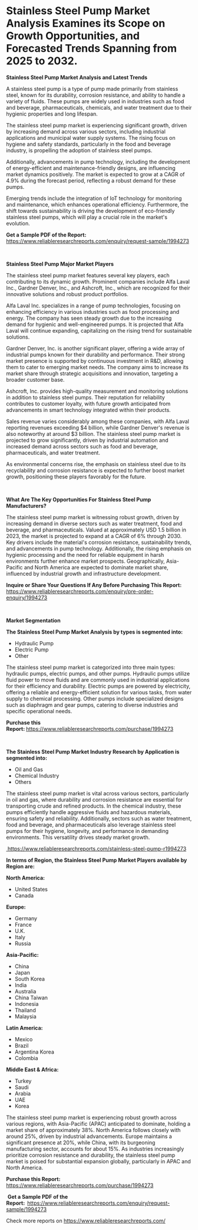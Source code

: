 <p><h1>Stainless Steel Pump Market Analysis Examines its Scope on Growth Opportunities, and Forecasted Trends Spanning from 2025 to 2032.</h1></p><p><strong>Stainless Steel Pump Market Analysis and Latest Trends</strong></p>
<p><p>A stainless steel pump is a type of pump made primarily from stainless steel, known for its durability, corrosion resistance, and ability to handle a variety of fluids. These pumps are widely used in industries such as food and beverage, pharmaceuticals, chemicals, and water treatment due to their hygienic properties and long lifespan.</p><p>The stainless steel pump market is experiencing significant growth, driven by increasing demand across various sectors, including industrial applications and municipal water supply systems. The rising focus on hygiene and safety standards, particularly in the food and beverage industry, is propelling the adoption of stainless steel pumps. </p><p>Additionally, advancements in pump technology, including the development of energy-efficient and maintenance-friendly designs, are influencing market dynamics positively. The market is expected to grow at a CAGR of 4.9% during the forecast period, reflecting a robust demand for these pumps. </p><p>Emerging trends include the integration of IoT technology for monitoring and maintenance, which enhances operational efficiency. Furthermore, the shift towards sustainability is driving the development of eco-friendly stainless steel pumps, which will play a crucial role in the market's evolution.</p></p>
<p><strong>Get a Sample PDF of the Report:&nbsp;</strong> <a href="https://www.reliableresearchreports.com/enquiry/request-sample/1994273?utm_campaign=2215&utm_medium=2&utm_source=Github&utm_content=ia&utm_term=10042025&utm_id=stainless-steel-pump">https://www.reliableresearchreports.com/enquiry/request-sample/1994273</a></p>
<p>&nbsp;</p>
<p><strong>Stainless Steel Pump Major Market Players</strong></p>
<p><p>The stainless steel pump market features several key players, each contributing to its dynamic growth. Prominent companies include Alfa Laval Inc., Gardner Denver, Inc., and Ashcroft, Inc., which are recognized for their innovative solutions and robust product portfolios.</p><p>Alfa Laval Inc. specializes in a range of pump technologies, focusing on enhancing efficiency in various industries such as food processing and energy. The company has seen steady growth due to the increasing demand for hygienic and well-engineered pumps. It is projected that Alfa Laval will continue expanding, capitalizing on the rising trend for sustainable solutions.</p><p>Gardner Denver, Inc. is another significant player, offering a wide array of industrial pumps known for their durability and performance. Their strong market presence is supported by continuous investment in R&D, allowing them to cater to emerging market needs. The company aims to increase its market share through strategic acquisitions and innovation, targeting a broader customer base.</p><p>Ashcroft, Inc. provides high-quality measurement and monitoring solutions in addition to stainless steel pumps. Their reputation for reliability contributes to customer loyalty, with future growth anticipated from advancements in smart technology integrated within their products.</p><p>Sales revenue varies considerably among these companies, with Alfa Laval reporting revenues exceeding $4 billion, while Gardner Denver's revenue is also noteworthy at around $3 billion. The stainless steel pump market is projected to grow significantly, driven by industrial automation and increased demand across sectors such as food and beverage, pharmaceuticals, and water treatment.</p><p>As environmental concerns rise, the emphasis on stainless steel due to its recyclability and corrosion resistance is expected to further boost market growth, positioning these players favorably for the future.</p></p>
<p>&nbsp;</p>
<p><strong>What Are The Key Opportunities For Stainless Steel Pump Manufacturers?</strong></p>
<p><p>The stainless steel pump market is witnessing robust growth, driven by increasing demand in diverse sectors such as water treatment, food and beverage, and pharmaceuticals. Valued at approximately USD 1.5 billion in 2023, the market is projected to expand at a CAGR of 6% through 2030. Key drivers include the material's corrosion resistance, sustainability trends, and advancements in pump technology. Additionally, the rising emphasis on hygienic processing and the need for reliable equipment in harsh environments further enhance market prospects. Geographically, Asia-Pacific and North America are expected to dominate market share, influenced by industrial growth and infrastructure development.</p></p>
<p><strong>Inquire or Share Your Questions If Any Before Purchasing This Report:</strong> <a href="https://www.reliableresearchreports.com/enquiry/pre-order-enquiry/1994273?utm_campaign=2215&utm_medium=2&utm_source=Github&utm_content=ia&utm_term=10042025&utm_id=stainless-steel-pump">https://www.reliableresearchreports.com/enquiry/pre-order-enquiry/1994273</a></p>
<p>&nbsp;</p>
<p><strong>Market Segmentation</strong></p>
<p><strong>The Stainless Steel Pump Market Analysis by types is segmented into:</strong></p>
<p><ul><li>Hydraulic Pump</li><li>Electric Pump</li><li>Other</li></ul></p>
<p><p>The stainless steel pump market is categorized into three main types: hydraulic pumps, electric pumps, and other pumps. Hydraulic pumps utilize fluid power to move fluids and are commonly used in industrial applications for their efficiency and durability. Electric pumps are powered by electricity, offering a reliable and energy-efficient solution for various tasks, from water supply to chemical processing. Other pumps include specialized designs such as diaphragm and gear pumps, catering to diverse industries and specific operational needs.</p></p>
<p><strong>Purchase this Report:&nbsp;</strong><a href="https://www.reliableresearchreports.com/purchase/1994273?utm_campaign=2215&utm_medium=2&utm_source=Github&utm_content=ia&utm_term=10042025&utm_id=stainless-steel-pump">https://www.reliableresearchreports.com/purchase/1994273</a></p>
<p>&nbsp;</p>
<p><strong>The Stainless Steel Pump Market Industry Research by Application is segmented into:</strong></p>
<p><ul><li>Oil and Gas</li><li>Chemical Industry</li><li>Others</li></ul></p>
<p><p>The stainless steel pump market is vital across various sectors, particularly in oil and gas, where durability and corrosion resistance are essential for transporting crude and refined products. In the chemical industry, these pumps efficiently handle aggressive fluids and hazardous materials, ensuring safety and reliability. Additionally, sectors such as water treatment, food and beverage, and pharmaceuticals also leverage stainless steel pumps for their hygiene, longevity, and performance in demanding environments. This versatility drives steady market growth.</p></p>
<p><a href="https://www.reliableresearchreports.com/stainless-steel-pump-r1994273?utm_campaign=2215&utm_medium=2&utm_source=Github&utm_content=ia&utm_term=10042025&utm_id=stainless-steel-pump">&nbsp;https://www.reliableresearchreports.com/stainless-steel-pump-r1994273</a></p>
<p><strong>In terms of Region, the Stainless Steel Pump Market Players available by Region are:</strong></p>
<p>
    <p> <strong> North America: </strong>
        <ul>
            <li>United States</li>
            <li>Canada</li>
        </ul>
        </p> 
    <p> <strong> Europe: </strong>
        <ul>
            <li>Germany</li>
            <li>France</li>
            <li>U.K.</li>
            <li>Italy</li>
            <li>Russia</li>
        </ul>
        </p> 
    <p> <strong> Asia-Pacific: </strong>
        <ul>
            <li>China</li>
            <li>Japan</li>
            <li>South Korea</li>
            <li>India</li>
            <li>Australia</li>
            <li>China Taiwan</li>
            <li>Indonesia</li>
            <li>Thailand</li>
            <li>Malaysia</li>
        </ul>
        </p> 
    <p> <strong> Latin America: </strong>
        <ul>
            <li>Mexico</li>
            <li>Brazil</li>
            <li>Argentina Korea</li>
            <li>Colombia</li>
        </ul>
        </p> 
    <p> <strong> Middle East & Africa: </strong>
        <ul>
            <li>Turkey</li>
            <li>Saudi</li>
            <li>Arabia</li>
            <li>UAE</li>
            <li>Korea</li>
        </ul>
    </p>
    </p>
<p><p>The stainless steel pump market is experiencing robust growth across various regions, with Asia-Pacific (APAC) anticipated to dominate, holding a market share of approximately 38%. North America follows closely with around 25%, driven by industrial advancements. Europe maintains a significant presence at 20%, while China, with its burgeoning manufacturing sector, accounts for about 15%. As industries increasingly prioritize corrosion resistance and durability, the stainless steel pump market is poised for substantial expansion globally, particularly in APAC and North America.</p></p>
<p><strong>Purchase this Report: </strong><a href="https://www.reliableresearchreports.com/purchase/1994273?utm_campaign=2215&utm_medium=2&utm_source=Github&utm_content=ia&utm_term=10042025&utm_id=stainless-steel-pump">https://www.reliableresearchreports.com/purchase/1994273</a></p>
<p>&nbsp;<strong>Get a Sample PDF of the Report:&nbsp;&nbsp;</strong><a href="https://www.reliableresearchreports.com/enquiry/request-sample/1994273?utm_campaign=2215&utm_medium=2&utm_source=Github&utm_content=ia&utm_term=10042025&utm_id=stainless-steel-pump">https://www.reliableresearchreports.com/enquiry/request-sample/1994273</a></p>
<p><strong></strong></p>
<p>Check more reports on <a href="https://www.reliableresearchreports.com/?utm_campaign=2215&utm_medium=2&utm_source=Github&utm_content=ia&utm_term=10042025&utm_id=stainless-steel-pump">https://www.reliableresearchreports.com/</a></p>